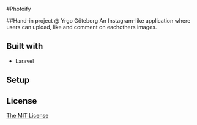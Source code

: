 #Photoify

##Hand-in project @ Yrgo Göteborg
An Instagram-like application where users can upload, like and comment on eachothers images.

## Built with
* Laravel

## Setup

## License
[The MIT License](https://opensource.org/licenses/MIT)
